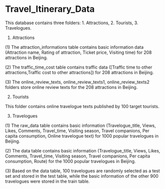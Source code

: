 # Travel_Itinerary_Data
This database contains three folders: 1. Attractions, 2. Tourists, 3. Travelogues.
1. Attractions 

(1) The attraction_informations table contains basic information data (Attraction name, Rating of attraction, Ticket price, Visiting time) for 208 attractions in Beijing.

(2) The traffic_time_cost table contains traffic data ([Traffic time to other attractions,Traffic cost to other attractions]) for 208 attractions in Beijing.

(3) The online_review_texts, online_review_texts1, online_review_texts2 folders store online review texts for the 208 attractions in Beijing.

2. Tourists

This folder contains online travelogue texts published by 100 target tourists.

3. Travelogues

(1) The raw_data table contains basic information (Travelogue_title, Views, Likes, Comments, Travel_time, Visiting season, Travel companions, Per capita consumption, Online travelogue text) for 1000 popular travelogues in Beijing.

(2) The data table contains basic information (Travelogue_title, Views, Likes, Comments, Travel_time, Visiting season, Travel companions, Per capita consumption, Route) for the 1000 popular travelogues in Beijing.

(3) Based on the data table, 100 travelogues are randomly selected as a test set and stored in the test table, while the basic information of the other 900 travelogues were stored in the train table.

